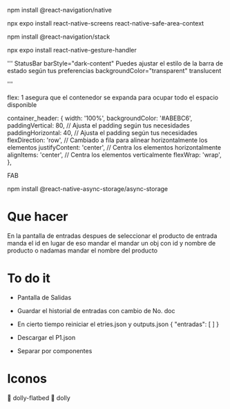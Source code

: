 npm install @react-navigation/native

npx expo install react-native-screens react-native-safe-area-context

npm install @react-navigation/stack

npx expo install react-native-gesture-handler

'''
StatusBar
        barStyle="dark-content" Puedes ajustar el estilo de la barra de estado según tus preferencias
        backgroundColor="transparent"
        translucent


'''

flex: 1 asegura que el contenedor se expanda para ocupar todo el espacio disponible


container_header: {
    width: '100%',
    backgroundColor: '#ABEBC6',
    paddingVertical: 80,  // Ajusta el padding según tus necesidades
    paddingHorizontal: 40,  // Ajusta el padding según tus necesidades
    flexDirection: 'row',  // Cambiado a fila para alinear horizontalmente los elementos
    justifyContent: 'center',  // Centra los elementos horizontalmente
    alignItems: 'center',  // Centra los elementos verticalmente
    flexWrap: 'wrap',
  },

  FAB

  npm install @react-native-async-storage/async-storage

# Que hacer

En la pantalla de entradas despues de seleccionar el producto de entrada manda el id en lugar de eso mandar el mandar un obj con id y nombre de producto o nadamas mandar el nombre del producto

# To do it
 <!-- - Agregar nuevo producto en inventory.screen -->

 <!-- - Centrar texto de Incomming screen (ver si agregar img) -->

 - Pantalla de Salidas

 - Guardar el historial de entradas con cambio de No. doc

 - En cierto tiempo reiniciar el etries.json y outputs.json
{
  "entradas": [
  ]
}

 - Descargar el P1.json

 - Separar por componentes

# Iconos
 
dolly-flatbed

dolly